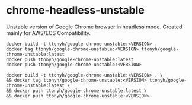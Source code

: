 # chrome-headless-unstable
Unstable version of Google Chrome browser in headless mode. Created mainly for AWS/ECS Compatibility.







```
docker build -t ttonyh/google-chrome-unstable:<VERSION> .
docker tag ttonyh/google-chrome-unstable:<VERSION> ttonyh/google-chrome-unstable:latest
docker push ttonyh/google-chrome-unstable:latest
docker push ttonyh/google-chrome-unstable:<VERSION>
```



```
docker build -t ttonyh/google-chrome-unstable:<VERSION> . \
&& docker tag ttonyh/google-chrome-unstable:<VERSION> ttonyh/google-chrome-unstable:latest \
&& docker push ttonyh/google-chrome-unstable:latest \
&& docker push ttonyh/google-chrome-unstable:<VERSION>
```




